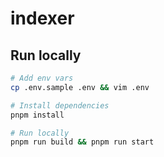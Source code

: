 # indexer

## Run locally

```bash
# Add env vars
cp .env.sample .env && vim .env

# Install dependencies
pnpm install

# Run locally
pnpm run build && pnpm run start
```
